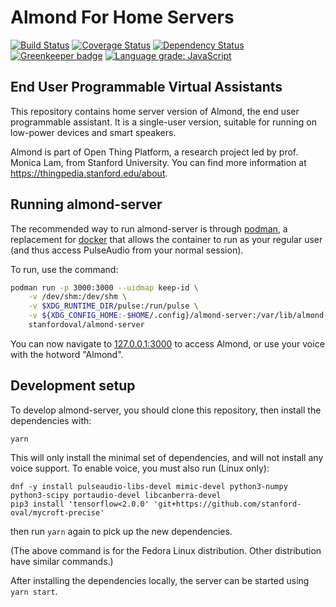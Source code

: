 # Almond For Home Servers

[![Build Status](https://travis-ci.com/stanford-oval/almond-server.svg?branch=master)](https://travis-ci.com/stanford-oval/almond-server) [![Coverage Status](https://coveralls.io/repos/github/stanford-oval/almond-server/badge.svg?branch=master)](https://coveralls.io/github/stanford-oval/almond-server?branch=master) [![Dependency Status](https://david-dm.org/stanford-oval/almond-server/status.svg)](https://david-dm.org/stanford-oval/almond-server) [![Greenkeeper badge](https://badges.greenkeeper.io/stanford-oval/almond-server.svg)](https://greenkeeper.io/) [![Language grade: JavaScript](https://img.shields.io/lgtm/grade/javascript/g/stanford-oval/almond-server.svg?logo=lgtm&logoWidth=18)](https://lgtm.com/projects/g/stanford-oval/almond-server/context:javascript)

## End User Programmable Virtual Assistants

This repository contains home server version of Almond, the end user programmable
assistant. It is a single-user version, suitable for running on low-power
devices and smart speakers.

Almond is part of Open Thing Platform, a research project led by
prof. Monica Lam, from Stanford University.  You can find more
information at <https://thingpedia.stanford.edu/about>.

## Running almond-server

The recommended way to run almond-server is through [podman](https://podman.io/), a replacement for [docker](https://docs.docker.com/install/) that allows
the container to run as your regular user (and thus access PulseAudio from your normal session).

To run, use the command:
```bash
podman run -p 3000:3000 --uidmap keep-id \
    -v /dev/shm:/dev/shm \
    -v $XDG_RUNTIME_DIR/pulse:/run/pulse \
    -v ${XDG_CONFIG_HOME:-$HOME/.config}/almond-server:/var/lib/almond-server \
    stanfordoval/almond-server
```

You can now navigate to [127.0.0.1:3000](http://127.0.0.1:3000) to access Almond, or use your voice with the hotword "Almond".

## Development setup

To develop almond-server, you should clone this repository, then install the dependencies with:

```
yarn
```

This will only install the minimal set of dependencies, and will not install any voice support. To enable voice, you must also run (Linux only):
```
dnf -y install pulseaudio-libs-devel mimic-devel python3-numpy python3-scipy portaudio-devel libcanberra-devel
pip3 install 'tensorflow<2.0.0' 'git+https://github.com/stanford-oval/mycroft-precise'
```
then run `yarn` again to pick up the new dependencies.

(The above command is for the Fedora Linux distribution. Other distribution have similar commands.)

After installing the dependencies locally, the server can be started using `yarn start`. 
